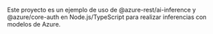 <!-- Use this file to provide workspace-specific custom instructions to Copilot. For more details, visit https://code.visualstudio.com/docs/copilot/copilot-customization#_use-a-githubcopilotinstructionsmd-file -->

Este proyecto es un ejemplo de uso de @azure-rest/ai-inference y @azure/core-auth en Node.js/TypeScript para realizar inferencias con modelos de Azure.
